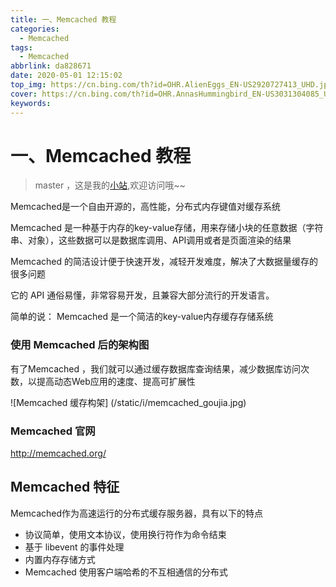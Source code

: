 ```yaml
---
title: 一、Memcached 教程
categories:
  - Memcached
tags:
  - Memcached
abbrlink: da828671
date: 2020-05-01 12:15:02
top_img: https://cn.bing.com/th?id=OHR.AlienEggs_EN-US2920727413_UHD.jpg
cover: https://cn.bing.com/th?id=OHR.AnnasHummingbird_EN-US3031304085_UHD.jpg
keywords:  
---
```

# 一、Memcached 教程
> master ，这是我的[小站](https://www.tryrun.top),欢迎访问哦~~

Memcached是一个自由开源的，高性能，分布式内存键值对缓存系统

Memcached 是一种基于内存的key-value存储，用来存储小块的任意数据（字符串、对象），这些数据可以是数据库调用、API调用或者是页面渲染的结果

Memcached 的简洁设计便于快速开发，减轻开发难度，解决了大数据量缓存的很多问题

它的 API 通俗易懂，非常容易开发，且兼容大部分流行的开发语言。

简单的说： Memcached 是一个简洁的key-value内存缓存存储系统

### 使用 Memcached 后的架构图

有了Memcached ，我们就可以通过缓存数据库查询结果，减少数据库访问次数，以提高动态Web应用的速度、提高可扩展性

![Memcached 缓存构架] (/static/i/memcached_goujia.jpg)

### Memcached 官网

http://memcached.org/

## Memcached 特征

Memcached作为高速运行的分布式缓存服务器，具有以下的特点

- 协议简单，使用文本协议，使用换行符作为命令结束
- 基于 libevent 的事件处理
- 内置内存存储方式
- Memcached 使用客户端哈希的不互相通信的分布式